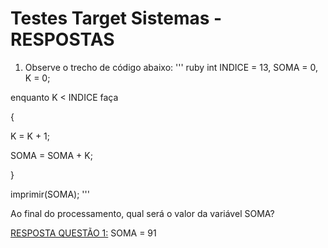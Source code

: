 # Testes Target Sistemas - RESPOSTAS

1) Observe o trecho de código abaixo:
''' ruby
int INDICE = 13, SOMA = 0, K = 0;

enquanto K < INDICE faça

{

K = K + 1;

SOMA = SOMA + K;

}

imprimir(SOMA);
'''

Ao final do processamento, qual será o valor da variável SOMA?

[RESPOSTA QUESTÃO 1:](https://github.com/thfreitas11/TestesTargetSistemas/blob/main/TesteSoma/Program.cs) SOMA = 91

